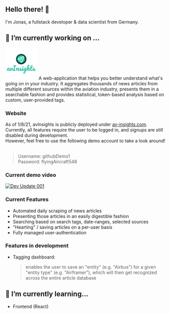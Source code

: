 ## Hello there! 👋
I'm Jonas, a fullstack developer & data scientist from Germany.

## 🔭 I’m currently working on ...
<img src="./avInsights_logo.png" alt="avInsights" width="100">
A web-application that helps you better understand what's going on in your industry.
It aggregates thousands of news articles from multiple different sources within the aviation industry, presents them in a searchable fashion and provides statistical, token-based analysis based on custom, user-provided tags.

### Website
As of 1/8/21, avInsights is publicly deployed under [av-insights.com](https://av-insights.com). Currently, all features require the user to be logged in, and signups are still disabled during development. <br>However, feel free to use the following demo account to take a look around!<br><br>
> Username: githubDemo1<br>
> Password: flyingAircraft548

### Current demo video
[![Dev Update 001](http://img.youtube.com/vi/2dj04mvWEcc/0.jpg)](https://www.youtube.com/watch?v=2dj04mvWEcc "Dev Update 001")

### Current Features
- Automated daily scraping of news articles
- Presenting those articles in an easily digestible fashion
- Searching based on search tags, date-ranges, selected sources
- "Hearting" / saving articles on a per-user basis
- Fully managed user-authentication

### Features in development
- Tagging dashboard:
  > enables the user to save an "entity" (e.g. "Airbus") for a given "entity type" (e.g. "Airframer"), which will then get recognized across the entire article database

## 🌱 I’m currently learning...
- Frontend (React)

<!--
**JonasRoo/JonasRoo** is a ✨ _special_ ✨ repository because its `README.md` (this file) appears on your GitHub profile.

Here are some ideas to get you started:

- 🔭 I’m currently working on ...
- 🌱 I’m currently learning ...
- 👯 I’m looking to collaborate on ...
- 🤔 I’m looking for help with ...
- 💬 Ask me about ...
- 📫 How to reach me: ...
- 😄 Pronouns: ...
- ⚡ Fun fact: ...
-->
